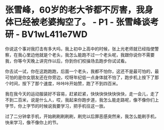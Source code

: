 # 张雪峰，60岁的老大爷都不厉害，我身体已经被老婆掏空了。 - P1 - 张雪峰谈考研 - BV1wL411e7WD

你说这个事对我打击有多大吗，我上初中上高中的时候，张上光老师就已经指使警察，在我心里边他就是个老头，我怎么能跑不过一个老头呢，我跟你说你不需要我，你等今天晚上讲完作以后，你到你们校操场去跑步你试试看。

你去试一试，你在这跑跑跑，后面一个老头，我都不怕你，这还不是最可怕的，最可怕的是你女朋友还在你旁边，哎呀年纪低一点身体就不怕了，跑步机上按下了那个时间，按下了那个速度，咔咔咔开始赞，跑了不到四百米。

我在我今天的运动服装好不容易，赶紧赶紧，快快快快快快快快，走一会儿，走了不到二百米，说是什么人，哎，我起来你跑步道，我怎么能走路呢，像不像你们上字节，你上字节的时候说我要学习，把手机往这一放。

过了二分钟拿手机，开始刷刷刷刷刷，刷完以后罪恶感突然来，我怎么能刷手机，快来学习，像不像你上的节。
